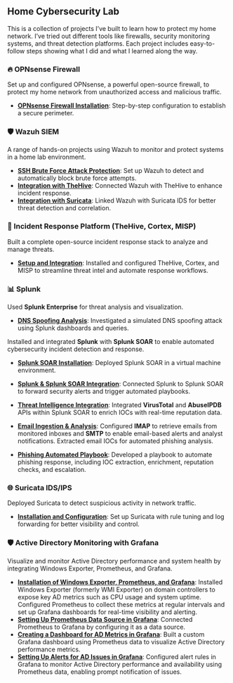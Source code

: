 ## Home Cybersecurity Lab
  
This is a collection of projects I’ve built to learn how to protect my home network. I’ve tried out different tools like firewalls, security monitoring systems, and threat detection platforms. Each project includes easy-to-follow steps showing what I did and what I learned along the way.  
  
<h3>🔥 OPNsense Firewall</h3>  
<p>Set up and configured OPNsense, a powerful open-source firewall, to protect my home network from unauthorized access and malicious traffic.</p>
<ul>
  <li>
    <a href="/OPNsense/OPNsense%20Setup"><strong>OPNsense Firewall Installation</strong></a>: Step-by-step configuration to establish a secure perimeter.
  </li>
</ul>
  
<h3>🛡️ Wazuh SIEM</h3>
<p>A range of hands-on projects using Wazuh to monitor and protect systems in a home lab environment.</p>
<ul>
  <li>
    <a href="/Wazuh/Wazuh%20SSH%20Brute%20Force%20Attack%20Protection"><strong>SSH Brute Force Attack Protection</strong></a>: Set up Wazuh to detect and automatically block brute force attempts.
  </li>
  <li>
    <a href="/Wazuh/Wazuh%20Integration%20with%20TheHive"><strong>Integration with TheHive</strong></a>: Connected Wazuh with TheHive to enhance incident response.
  </li>
  <li>
    <a href="/Wazuh/Wazuh%20Integration%20with%20Suricata"><strong>Integration with Suricata</strong></a>: Linked Wazuh with Suricata IDS for better threat detection and correlation.
  </li>
</ul>

<h3>🧠 Incident Response Platform (TheHive, Cortex, MISP)</h3>
<p>Built a complete open-source incident response stack to analyze and manage threats.</p>
<ul>
  <li>
    <a href="/TheHive-Cortex-MISP/TheHive-Cortex-MISP%20Setup%20and%20Integration"><strong>Setup and Integration</strong></a>: Installed and configured TheHive, Cortex, and MISP to streamline threat intel and automate response workflows.
  </li>
</ul>

<h3>📊 Splunk</h3>
<p>Used <strong>Splunk Enterprise</strong> for threat analysis and visualization.</p>
<ul>
  <li>
    <a href="/Splunk/DNS%20Spoofing%20Analysis"><strong>DNS Spoofing Analysis</strong></a>: Investigated a simulated DNS spoofing attack using Splunk dashboards and queries.
  </li>
</ul>
<p>Installed and integrated <strong>Splunk</strong> with <strong>Splunk SOAR</strong> to enable automated cybersecurity incident detection and response.</p>
<ul>
  <li>
    <a href="/Splunk/Splunk%20SOAR/Splunk%20SOAR%20Installation"><strong>Splunk SOAR Installation</strong></a>: Deployed Splunk SOAR in a virtual machine environment.
  </li>
</ul>
<ul>
  <li>
    <a href="/Splunk/Splunk%20SOAR/Splunk%20SOAR%20Integration"><strong>Splunk & Splunk SOAR Integration</strong></a>: Connected Splunk to Splunk SOAR to forward security alerts and trigger automated playbooks.
  </li>
</ul>
<ul>
  <li>
    <a href="/Splunk/Splunk%20SOAR/Threat%20Intel%20Integration"><strong>Threat Intelligence Integration</strong></a>: Integrated <strong>VirusTotal</strong> and <strong>AbuseIPDB</strong> APIs within Splunk SOAR to enrich IOCs with real-time reputation data.
  </li>
</ul>
<ul>
  <li>
    <a href="/Splunk/Splunk%20SOAR/Email%20Ingestion%20and%20Analysis"><strong>Email Ingestion & Analysis</strong></a>: Configured <strong>IMAP</strong> to retrieve emails from monitored inboxes and <strong>SMTP</strong> to enable email-based alerts and analyst notifications. Extracted email IOCs for automated phishing analysis.
  </li>
</ul>
<ul>
  <li>
    <a href="/Splunk/Splunk%20SOAR/Phishing%20Playbook"><strong>Phishing Automated Playbook</strong></a>: Developed a playbook to automate phishing response, including IOC extraction, enrichment, reputation checks, and escalation.
  </li>
</ul>

<h3>🌐 Suricata IDS/IPS</h3>
<p>Deployed Suricata to detect suspicious activity in network traffic.</p>
<ul>
  <li>
    <a href="/Suricata/Suricata%20Installation%20and%20Configuration"><strong>Installation and Configuration</strong></a>: Set up Suricata with rule tuning and log forwarding for better visibility and control.
  </li>
</ul>  

<h3>🛡️ Active Directory Monitoring with Grafana</h3>
<p>Visualize and monitor Active Directory performance and system health by integrating Windows Exporter, Prometheus, and Grafana.</p>
<ul>
  <li>
    <a href="/Grafana/Tools%20Installation%20and%20Configuration"><strong>Installation of Windows Exporter, Prometheus, and Grafana</strong></a>: Installed Windows Exporter (formerly WMI Exporter) on domain controllers to expose key AD metrics such as CPU usage and system uptime. Configured Prometheus to collect these metrics at regular intervals and set up Grafana dashboards for real-time visibility and alerting.
  </li>
  <li>
    <a href="/Grafana/Setting%20Up%20Prometheus%20Data%20Source"><strong>Setting Up Prometheus Data Source in Grafana</strong></a>: Connected Prometheus to Grafana by configuring it as a data source.
  </li>
  <li>
    <a href="/Grafana/Creating%20a%20Dashboard%20for%20AD%20Metrics"><strong>Creating a Dashboard for AD Metrics in Grafana</strong></a>: Built a custom Grafana dashboard using Prometheus data to visualize Active Directory performance metrics.
  </li>
  <li>
    <a href="/Grafana/Setting%20Up%20Alerts%20for%20AD%20Issues"><strong>Setting Up Alerts for AD Issues in Grafana</strong></a>: Configured alert rules in Grafana to monitor Active Directory performance and availability using Prometheus data, enabling prompt notification of issues.
  </li>
</ul>
